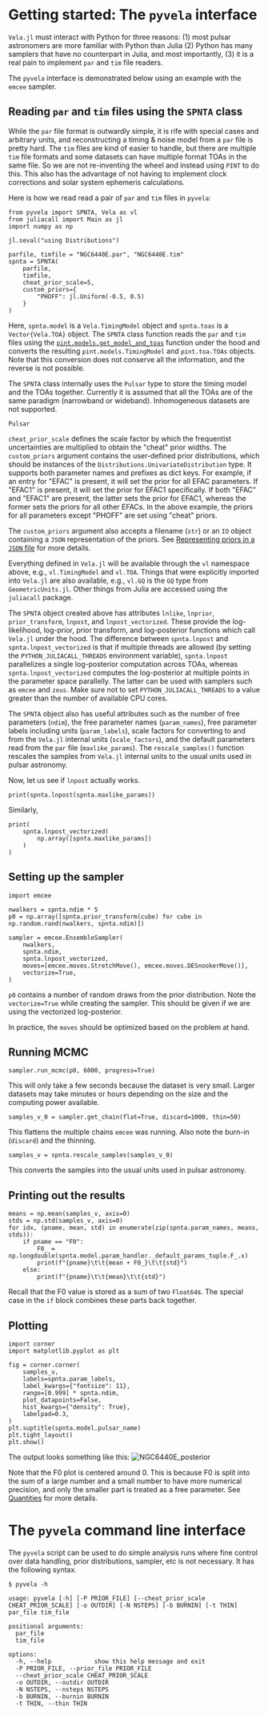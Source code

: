 # Getting started: The `pyvela` interface

`Vela.jl` must interact with Python for three reasons: (1) most pulsar astronomers are more 
familiar with Python than Julia (2) Python has many samplers that have no counterpart in 
Julia, and most importantly, (3) it is a real pain to implement `par` and `tim` file readers.

The `pyvela` interface is demonstrated below using an example with the `emcee` sampler.

## Reading `par` and `tim` files using the `SPNTA` class

While the `par` file format is outwardly simple, it is rife with special cases and arbitrary units,
and reconstructing a timing & noise model from a `par` file is pretty hard. The `tim` files are
kind of easier to handle, but there are multiple `tim` file formats and some datasets can have
multiple format TOAs in the same file. So we are not re-inventing the wheel and instead using
`PINT` to do this. This also has the advantage of not having to implement clock corrections and
solar system ephemeris calculations.

Here is how we read read a pair of `par` and `tim` files in `pyvela`:
```
from pyvela import SPNTA, Vela as vl
from juliacall import Main as jl
import numpy as np

jl.seval("using Distributions")

parfile, timfile = "NGC6440E.par", "NGC6440E.tim"
spnta = SPNTA(
    parfile, 
    timfile,
    cheat_prior_scale=5,
    custom_priors={
        "PHOFF": jl.Uniform(-0.5, 0.5)
    }
)
```
Here, `spnta.model` is a `Vela.TimingModel` object and `spnta.toas` is a `Vector{Vela.TOA}` object. The `SPNTA` class
function reads the `par` and `tim` files using the
[`pint.models.get_model_and_toas`](https://nanograv-pint.readthedocs.io/en/latest/_autosummary/pint.models.model_builder.get_model_and_toas.html) 
function under the hood and converts the resulting `pint.models.TimingModel` and `pint.toa.TOAs` objects. Note that this conversion does 
not conserve all the information, and the reverse is not possible.

The `SPNTA` class internally uses the `Pulsar` type to store the timing model and the TOAs together.
Currently it is assumed that all the TOAs are of the same paradigm (narrowband or wideband). Inhomogeneous
datasets are not supported.
```@docs
Pulsar
```

`cheat_prior_scale` defines the scale factor by which the frequentist uncertainties are multiplied to 
obtain the "cheat" prior widths. The `custom_priors` argument contains the user-defined prior distributions, 
which should be instances of the  `Distributions.UnivariateDistribution` type. It supports both parameter names 
and prefixes as dict keys. For example, if an entry for "EFAC" is present, it will set the prior for all 
EFAC parameters. If "EFAC1" is present, it will set the prior for EFAC1 specifically. If both "EFAC" and 
"EFAC1" are present, the latter sets the prior for EFAC1, whereas the former sets the priors for all other EFACs. 
In the above example, the priors for all parameters except "PHOFF" are set using "cheat" priors.

The `custom_priors` argument also accepts a filename (`str`) or an `IO` object containing a `JSON` representation of 
the priors. See [Representing priors in a `JSON` file](@ref) for more details.

Everything defined in `Vela.jl` will be available through the `vl` namespace above, e.g., `vl.TimingModel` 
and `vl.TOA`. Things that were explicitly imported into `Vela.jl` are also available, e.g., `vl.GQ` is the `GQ` type 
from `GeometricUnits.jl`. Other things from Julia are accessed using the `juliacall` package.

The `SPNTA` object created above has attributes `lnlike`, `lnprior`, `prior_transform`, `lnpost`, and 
`lnpost_vectorized`. These provide the log-likelihood, log-prior, prior transform, and log-posterior 
functions which call `Vela.jl` under the hood. The difference between `spnta.lnpost` and 
`spnta.lnpost_vectorized` is that if multiple threads are allowed (by setting the `PYTHON_JULIACALL_THREADS`
environment variable), `spnta.lnpost` parallelizes a single log-posterior computation across TOAs, whereas
`spnta.lnpost_vectorized` computes the log-posterior at multiple points in the parameter space parallelly.
The latter can be used with samplers such as `emcee` and `zeus`. Make sure not to set `PYTHON_JULIACALL_THREADS` 
to a value greater than the number of available CPU cores.

The `SPNTA` object also has useful attributes such as the number of free parameters (`ndim`), the free parameter
names (`param_names`), free parameter labels including units (`param_labels`), scale factors for converting to and
from the `Vela.jl` internal units (`scale_factors`), and the default parameters read from the `par` file (`maxlike_params`).
The `rescale_samples()` function rescales the samples from `Vela.jl` internal units to the usual units used
in pulsar astronomy.

Now, let us see if `lnpost` actually works.
```
print(spnta.lnpost(spnta.maxlike_params))
```

Similarly,
```
print(
    spnta.lnpost_vectorized(
        np.array([spnta.maxlike_params])
    )
)
```

## Setting up the sampler
```
import emcee

nwalkers = spnta.ndim * 5
p0 = np.array([spnta.prior_transform(cube) for cube in np.random.rand(nwalkers, spnta.ndim)])

sampler = emcee.EnsembleSampler(
    nwalkers,
    spnta.ndim,
    spnta.lnpost_vectorized,
    moves=[emcee.moves.StretchMove(), emcee.moves.DESnookerMove()],
    vectorize=True,
)
```
`p0` contains a number of random draws from the prior distribution. Note the `vectorize=True`
while creating the sampler. This should be given if we are using the vectorized log-posterior.

In practice, the `moves` should be optimized based on the problem at hand.
 
## Running MCMC
```
sampler.run_mcmc(p0, 6000, progress=True)
```
This will only take a few seconds because the dataset is very small. Larger datasets may take
minutes or hours depending on the size and the computing power available.

```
samples_v_0 = sampler.get_chain(flat=True, discard=1000, thin=50)
```
This flattens the multiple chains `emcee` was running. Also note the burn-in (`discard`) 
and the thinning.

```
samples_v = spnta.rescale_samples(samples_v_0)
```
This converts the samples into the usual units used in pulsar astronomy.

## Printing out the results
```
means = np.mean(samples_v, axis=0)
stds = np.std(samples_v, axis=0)
for idx, (pname, mean, std) in enumerate(zip(spnta.param_names, means, stds)):
    if pname == "F0":
        F0_ = np.longdouble(spnta.model.param_handler._default_params_tuple.F_.x)
        print(f"{pname}\t\t{mean + F0_}\t\t{std}")    
    else:
        print(f"{pname}\t\t{mean}\t\t{std}")
```
Recall that the F0 value is stored as a sum of two `Float64`s. The special case in the `if`
block combines these parts back together.

## Plotting
```
import corner
import matplotlib.pyplot as plt

fig = corner.corner(
    samples_v,
    labels=spnta.param_labels,
    label_kwargs={"fontsize": 11},
    range=[0.999] * spnta.ndim,
    plot_datapoints=False,
    hist_kwargs={"density": True},
    labelpad=0.3,
)
plt.suptitle(spnta.model.pulsar_name)
plt.tight_layout()
plt.show()
```

The output looks something like this:
![NGC6440E_posterior](NGC6440E_posterior.png)

Note that the F0 plot is centered around 0. This is because F0 is split into 
the sum of a large number and a small number to have more numerical precision, 
and only the smaller part is treated as a free parameter. See [Quantities](@ref)
for more details.

# The `pyvela` command line interface

The `pyvela` script can be used to do simple analysis runs where fine control over
data handling, prior distributions, sampler, etc is not necessary. It has the following
syntax.

```
$ pyvela -h

usage: pyvela [-h] [-P PRIOR_FILE] [--cheat_prior_scale CHEAT_PRIOR_SCALE] [-o OUTDIR] [-N NSTEPS] [-b BURNIN] [-t THIN] par_file tim_file

positional arguments:
  par_file
  tim_file

options:
  -h, --help            show this help message and exit
  -P PRIOR_FILE, --prior_file PRIOR_FILE
  --cheat_prior_scale CHEAT_PRIOR_SCALE
  -o OUTDIR, --outdir OUTDIR
  -N NSTEPS, --nsteps NSTEPS
  -b BURNIN, --burnin BURNIN
  -t THIN, --thin THIN
```
